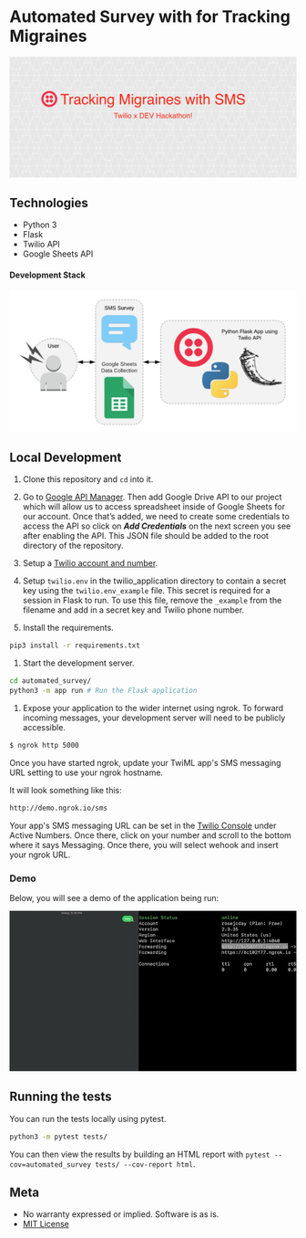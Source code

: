 # Automated Survey with for Tracking Migraines

![Alt Text](./static/header.png)

## Technologies

- Python 3
- Flask
- Twilio API
- Google Sheets API

#### Development Stack

![Alt Text](./static/stack.png)

## Local Development

1. Clone this repository and `cd` into it.

1. Go to [Google API Manager](https://console.developers.google.com/). Then add Google Drive API to our project which will allow us to access spreadsheet inside of Google Sheets for our account. Once that’s added, we need to create some credentials to access the API so click on ***Add Credentials*** on the next screen you see after enabling the API. This JSON file should be added to the root directory of the repository.

1. Setup a [Twilio account and number](https://www.twilio.com/console).

1. Setup `twilio.env` in the twilio_application directory to contain a secret key using the `twilio.env_example` file. This secret is required for a session in Flask to run. To use this file, remove the `_example` from the filename and add in a secret key and Twilio phone number.

1. Install the requirements.

  ```bash
  pip3 install -r requirements.txt
  ```

1. Start the development server.

  ```bash
  cd automated_survey/
  python3 -m app run # Run the Flask application
  ```

1. Expose your application to the wider internet using ngrok. To forward incoming messages, your development server will need to be publicly accessible.

  ```bash
  $ ngrok http 5000
  ```

  Once you have started ngrok, update your TwiML app's SMS messaging URL setting to use your ngrok hostname.

  It will look something like this:

  ```bash
  http://demo.ngrok.io/sms
  ```

  Your app's SMS messaging URL can be set in the [Twilio Console](https://www.twilio.com/console) under Active Numbers. Once there, click on your number and scroll to the bottom where it says Messaging. Once there, you will select wehook and insert your ngrok URL.

### Demo

Below, you will see a demo of the application being run:

![Alt Text](./static/demo_1.gif)

## Running the tests

You can run the tests locally using pytest.

```bash
python3 -m pytest tests/
```

You can then view the results by building an HTML report with `pytest --cov=automated_survey tests/ --cov-report html`.

## Meta

* No warranty expressed or implied. Software is as is.
* [MIT License](http://www.opensource.org/licenses/mit-license.html)

